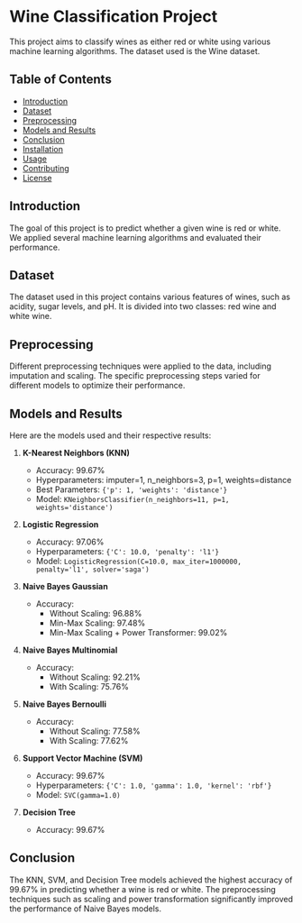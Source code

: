 # Wine Classification Project

This project aims to classify wines as either red or white using various machine learning algorithms. The dataset used is the Wine dataset.

## Table of Contents

- [Introduction](#introduction)
- [Dataset](#dataset)
- [Preprocessing](#preprocessing)
- [Models and Results](#models-and-results)
- [Conclusion](#conclusion)
- [Installation](#installation)
- [Usage](#usage)
- [Contributing](#contributing)
- [License](#license)

## Introduction

The goal of this project is to predict whether a given wine is red or white. We applied several machine learning algorithms and evaluated their performance.

## Dataset

The dataset used in this project contains various features of wines, such as acidity, sugar levels, and pH. It is divided into two classes: red wine and white wine.

## Preprocessing

Different preprocessing techniques were applied to the data, including imputation and scaling. The specific preprocessing steps varied for different models to optimize their performance.

## Models and Results

Here are the models used and their respective results:

1. **K-Nearest Neighbors (KNN)**
   - Accuracy: 99.67%
   - Hyperparameters: imputer=1, n_neighbors=3, p=1, weights=distance
   - Best Parameters: `{'p': 1, 'weights': 'distance'}` 
   - Model: `KNeighborsClassifier(n_neighbors=11, p=1, weights='distance')`

2. **Logistic Regression**
   - Accuracy: 97.06%
   - Hyperparameters: `{'C': 10.0, 'penalty': 'l1'}`
   - Model: `LogisticRegression(C=10.0, max_iter=1000000, penalty='l1', solver='saga')`

3. **Naive Bayes Gaussian**
   - Accuracy: 
     - Without Scaling: 96.88%
     - Min-Max Scaling: 97.48%
     - Min-Max Scaling + Power Transformer: 99.02%

4. **Naive Bayes Multinomial**
   - Accuracy:
     - Without Scaling: 92.21%
     - With Scaling: 75.76%

5. **Naive Bayes Bernoulli**
   - Accuracy:
     - Without Scaling: 77.58%
     - With Scaling: 77.62%

6. **Support Vector Machine (SVM)**
   - Accuracy: 99.67%
   - Hyperparameters: `{'C': 1.0, 'gamma': 1.0, 'kernel': 'rbf'}`
   - Model: `SVC(gamma=1.0)`

7. **Decision Tree**
   - Accuracy: 99.67%

## Conclusion

The KNN, SVM, and Decision Tree models achieved the highest accuracy of 99.67% in predicting whether a wine is red or white. The preprocessing techniques such as scaling and power transformation significantly improved the performance of Naive Bayes models.


